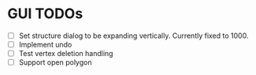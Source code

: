 # GUI TODOs
- [ ] Set structure dialog to be expanding vertically. Currently fixed to 1000.
- [ ] Implement undo
- [ ] Test vertex deletion handling
- [ ] Support open polygon
